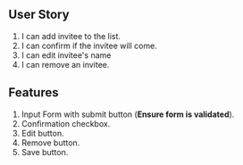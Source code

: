 ## User Story
1. I can add invitee to the list.
2. I can confirm if the invitee will come.
3. I can edit invitee's name
4. I can remove an invitee.

## Features
1. Input Form with submit button (**Ensure form is validated**).
2. Confirmation checkbox.
3. Edit button.
4. Remove button.
5. Save button.